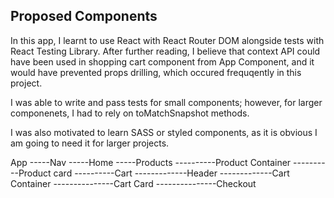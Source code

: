 ## Proposed Components

In this app, I learnt to use React with React Router DOM alongside tests with React Testing Library.
After further reading, I believe that context API could have been used in shopping cart component from App Component, 
and it would have prevented props drilling, which occured frequqently in this project.

I was able to write and pass tests for small components; however, for larger componenets, I had to rely on
toMatchSnapshot methods.

I was also motivated to learn SASS or styled components, as it is obvious I am going to need it for larger projects.

App
-----Nav
-----Home
-----Products
----------Product Container
----------Product card
----------Cart
-------------Header
-------------Cart Container
---------------Cart Card
---------------Checkout
